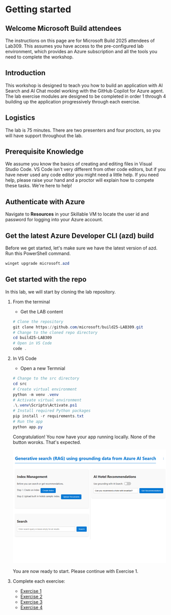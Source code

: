 # Getting started

## Welcome Microsoft Build attendees
The instructions on this page are for Microsoft Build 2025 attendees of Lab309. This assumes you have access to the pre-configured lab environment, which provides an Azure subscription and all the tools you need to complete the workshop.

## Introduction
This workshop is designed to teach you how to build an application with AI Search and AI Chat model working with the GitHub Copilot for Azure agent. The lab exercise modules are designed to be completed in order 1 through 4 building up the application progressively through each exercise.

## Logistics
The lab is 75 minutes. There are two presenters and four proctors, so you will have support throughout the lab.

## Prerequisite Knowledge 
We assume you know the basics of creating and editing files in Visual Studio Code. VS Code isn't very different from other code editors, but if you have never used any code editor you might need a little help. If you need help, please raise your hand and a proctor will explain how to compete these tasks. We're here to help!

## Authenticate with Azure
Navigate to **Resources** in your Skillable VM to locate the user id and password for logging into your Azure account.

## Get the latest Azure Developer CLI (azd) build
Before we get started, let's make sure we have the latest version of azd. Run this PowerShell command.

```powershell
winget upgrade microsoft.azd
```

## Get started with the repo
In this lab, we will start by cloning the lab repository.

1. From the terminal

    - Get the LAB content
    ```powershell
    # Clone the repository
    git clone https://github.com/microsoft/build25-LAB309.git
    # Change to the cloned repo directory
    cd build25-LAB309
    # Open in VS Code
    code .
    ```

2. In VS Code

    - Open a new Termnial

    ```powershell
    # Change to the src directory
    cd src
    # Create virtual environment
    python -m venv .venv
    # Activate virtual environment
    .\.venv\Scripts\Activate.ps1
    # Install required Python packages
    pip install -r requirements.txt
    # Run the app
    python app.py
    ```
    Congratulation! You now have your app running locally. None of the button woroks. That's expected.

    ![Screenshot](/Lab-Instructions/Images/app-image.png)

    You are now ready to start. Please continue with Exercise 1.

3. Complete each exercise:
   - [Exercise 1](/Lab-Instructions/Exercise-1.md)
   - [Exercise 2](/Lab-Instructions/Exercise-2.md)
   - [Exercise 3](/Lab-Instructions/Exercise-3.md)
   - [Exercise 4](/Lab-Instructions/Exercise-4.md) 
